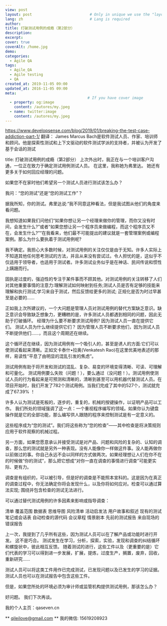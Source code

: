 ```yaml
---
view: post
layout: post                          # Only in unique we use the "layout: post"
lang: zh                              # Lang is required
author: 
title: 打破测试用例的成瘾（第2部分）
description: 
excerpt: 
cover: true
coverAlt: /home.jpg
demo: 
categories:
  - Agile QA
tags: 
  - Agile_QA
  - Agile testing
  - QA
created_at: 2019-11-05 09:00
updated_at: 2016-11-05 09:00
meta:
                                     # If you have cover image
  - property: og:image
    content: /autores/my.jpeg
  - name: twitter:image
    content: /autores/my.jpeg
---
```


https://www.developsense.com/blog/2019/01/breaking-the-test-case-addiction-part-1/
翻译： James Marcus Bach是软件测试人员、作家、培训师和顾问。他是探索性测试和上下文驱动的软件测试学派的支持者，并被认为开发了基于会话的测试

title: 打破测试用例的成瘾（第2部分）
上次外出时，我正在与一个培训客户沟通，一位正在致力于确定测试用例测试人员。 在这里，我称她为弗里达。 她还有更多关于如何回应经理的问题。

如果您不在家时他们希望另一个测试人员进行测试该怎么办？

我问：“您的测试”还是“您的测试工作”？

据我所知，你的测试。弗里达说:“我不同意这种看法，但是我试图从他们的角度来看问题。


我想知道如果我们问他们“如果你想让另一个经理来做你的管理，而你又没有时间，会发生什么?”或者“如果您想让另一个程序员来做编程，而这个程序员又不在，会发生什么?”“在我看来，他们最不可能提出的建议就是一套管理案例或编程案例。那么为什么要执着于测试用例呢?

我不确定。我担心大多数时候，对测试用例的关注仅仅是由于无知。许多人实际上不知道其他任何思考测试的方法，并且从来没有尝试过。令人担忧的是，这似乎不仅适用于领导者，也适用于测试者。许多测试业务似乎是在神话、民间传说和惯性上蹒跚而行。

固执是过度的，强迫性的专注于某件事而不顾其他。对测试用例的关注转移了人们对其他重要事情的注意力:理解测试如何映射到任务;测试人员是否有足够的技能来理解和执行测试;学习来自于测试，然后反馈给更多的测试; 正规化是否为时过早甚至是必要的……

正如我上次所建议的，一个大问题是管理人员对测试用例的替代方案缺乏意识。缺乏意识会导致缺乏想象力，更糟糕的是，许多测试人员都遇到相同的问题，因此无助于打破循环。 经理为什么要不断要求测试用例?  因为测试人员一直在提供它们。 测试人员为什么继续提供它们？ 因为管理人员不断要求他们，因为测试人员不断提供他们……，而且这个周期还在继续。

这个循环还在继续，因为测试用例有一个吸引人的，甚至是诱人的方面:它们可以使测试看起来清晰。正如文卡泰什•拉奥(Venkatesh Rao)在这里优美地表述的那样，易读性“平息了由明显的混乱引发的焦虑”。


测试用例有助于将开发和测试的混乱、复杂、易变的环境变得清晰、可读、可理解和可量化。 测试用例要么失败（问题！），要么通过（没问题！）。测试用例使测试人员的行为看起来是可预测和清晰的，清晰到甚至可以用机器代替测试人员。在项目开始时，我们开发了782个测试用例。当我们完成了其中的527个，测试就完成了67.39% ！

许多人认为测试是死板的，逐步的，重复的，机械的按键操作，以证明产品可以工作。 我们所处的领域强调了这一点：一个重视程序编写的领域。如果你认为键盘操作就是它的全部功能，那么编写供人跟随的程序来控制测试是有一定意义的。

这些程序成为“您的测试”。我们将这些称为“您的检查”——其中检查是将决策规则应用于软件观察的机械过程。

另一方面，如果您愿意承认并接受测试是对产品、问题和风险的复杂的、认知的调查，那么您的测试就是另外一种表现。没有人能像你一样做这件事。没人能再做你以前做过的事。你自己永远不会以同样的方式做两次。如果经理想让人们在你不在的时候做“你的测试”，那么把它想成“对你一直在调查的事情进行调查”可能更实际、更有力。

调查是有组织的，可以被引导，但是好的调查是不能照本宣科的。这是因为在真正的调查过程中，你无法确定你将会发现什么，以及你将如何应对。检查可以通过算法实现; 围绕并包含检查的测试无法进行。

可以通过替代测试用例的许多因素来影响或指导调查：

清单
覆盖范围
数据表
思维导图
风险清单
活动启发法
用户故事和叙述
现有的测试笔记或会话表
自动检查的源代码
会议章程
情景剧本
先前的测试报告
来自现场的错误报告

上一次，我提到了几乎所有这些，因为测试人员可以在了解产品或功能时进行开发。 这不是巧合。 测试发生在学习，分析，探索，实验，发现和调查的纠结循环和螺旋状中，彼此相互反馈。 随着测试的进行，这些工件以及（更重要的是）它们代表的学习可以得到进一步发展，扩展，提炼，过度生产，搁置，废弃，回收，重新研究……

测试人员可以将这类工件用作已完成测试，已发现问题以及已发生的学习的证据。 测试人员也可以在测试报告中包含这些工件。

但是，如果您所处的环境必须为审计师或监管机构提供测试用例，那该怎么办？

好问题。 我们下次再谈。


我的个人主页：qaseven.cn

** qileilove@gmail.com **
我的微信: 15619208923